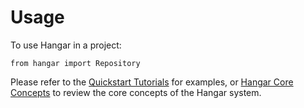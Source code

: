 Usage
=====

To use Hangar in a project:

    from hangar import Repository

Please refer to the [Quickstart Tutorials](./Tutorial-QuickStart.ipynb) for
examples, or [Hangar Core Concepts](./concepts.md) to review the
core concepts of the Hangar system.
